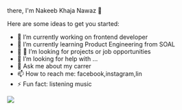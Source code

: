  there, I'm Nakeeb Khaja Nawaz 👋

Here are some ideas to get you started:

- 🔭 I’m currently working on frontend developer
- 🌱 I’m currently learning Product Engineering from SOAL
- 👯 👯 I’m looking for projects or job opportunities
- 🤔 I’m looking for help with ...
- 💬 Ask me about my carrer
- 📫 How to reach me: facebook,instagram,lin
- ⚡ Fun fact: listening music

<img src="https://github-readme-stats.vercel.app/api?username=khajanawaz&&show_icons=true&title_color=ffff&icon_color=bb2acf&text_color=daf7dc&bg_color=151515">
